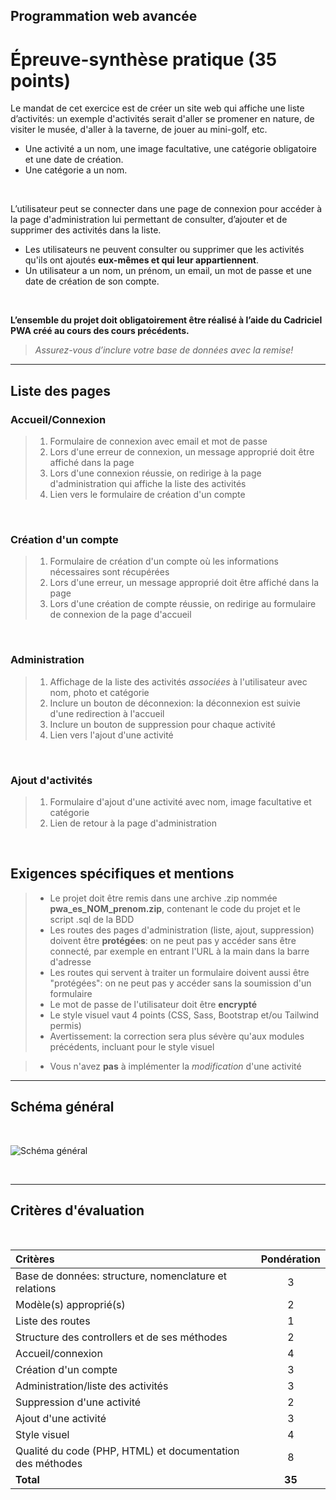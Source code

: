 ## Programmation web avancée
# Épreuve-synthèse pratique (35 points)

Le mandat de cet exercice est de créer un site web qui affiche une liste d’activités: un exemple d'activités serait d'aller se promener en nature, de visiter le musée, d'aller à la taverne, de jouer au mini-golf, etc.  
- Une activité a un nom, une image facultative, une catégorie obligatoire et une date de création.  
- Une catégorie a un nom.
   
<br>

L’utilisateur peut se connecter dans une page de connexion pour accéder à la page d'administration lui permettant de consulter, d’ajouter et de supprimer des activités dans la liste.  
- Les utilisateurs ne peuvent consulter ou supprimer que les activités qu'ils ont ajoutés **eux-mêmes et qui leur appartiennent**.
- Un utilisateur a un nom, un prénom, un email, un mot de passe et une date de création de son compte.  
  
<br>

**L’ensemble du projet doit obligatoirement être réalisé à l’aide du Cadriciel PWA créé au cours des cours précédents.** 
  
> *Assurez-vous d’inclure votre base de données avec la remise!*


  

---

## Liste des pages

### Accueil/Connexion
>1. Formulaire de connexion avec email et mot de passe
>1. Lors d'une erreur de connexion, un message approprié doit être affiché dans la page
>1. Lors d'une connexion réussie, on redirige à la page d'administration qui affiche la liste des activités
>1. Lien vers le formulaire de création d'un compte

<br>

### Création d'un compte
>1. Formulaire de création d'un compte où les informations nécessaires sont récupérées
>1. Lors d'une erreur, un message approprié doit être affiché dans la page
>1. Lors d'une création de compte réussie, on redirige au formulaire de connexion de la page d'accueil

<br>

### Administration
>1. Affichage de la liste des activités *associées* à l'utilisateur avec nom, photo et catégorie
>1. Inclure un bouton de déconnexion: la déconnexion est suivie d'une redirection à l'accueil
>1. Inclure un bouton de suppression pour chaque activité
>1. Lien vers l'ajout d'une activité

<br>

### Ajout d'activités
>1. Formulaire d'ajout d'une activité avec nom, image facultative et catégorie
>1. Lien de retour à la page d'administration

<br>

## Exigences spécifiques et mentions
>- Le projet doit être remis dans une archive .zip nommée **pwa_es_NOM_prenom.zip**, contenant le code du projet et le script .sql de la BDD
>- Les routes des pages d'administration (liste, ajout, suppression) doivent être **protégées**: on ne peut pas y accéder sans être connecté, par exemple en entrant l'URL à la main dans la barre d'adresse
>- Les routes qui servent à traiter un formulaire doivent aussi être "protégées": on ne peut pas y accéder sans la soumission d'un formulaire
>- Le mot de passe de l'utilisateur doit être **encrypté**
>- Le style visuel vaut 4 points (CSS, Sass, Bootstrap et/ou Tailwind permis)  
>- Avertissement: la correction sera plus sévère qu'aux modules précédents, incluant pour le style visuel

>- Vous n'avez **pas** à implémenter la *modification* d'une activité

---

## Schéma général

<br>

![Schéma général](schema.jpg)

<br>

---

## Critères d'évaluation

<br>

 Critères | Pondération 
 :------ | :----------: 
Base de données: structure, nomenclature et relations | 3 
Modèle(s) approprié(s) | 2
Liste des routes | 1
Structure des controllers et de ses méthodes | 2
Accueil/connexion | 4
Création d'un compte | 3
Administration/liste des activités | 3
Suppression d'une activité | 2
Ajout d'une activité | 3
Style visuel | 4
Qualité du code (PHP, HTML) et documentation des méthodes | 8
**Total** | **35**